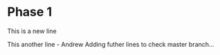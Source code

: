 # Phase 1

This is a new line

This another line - Andrew
Adding futher lines to check master branch...
